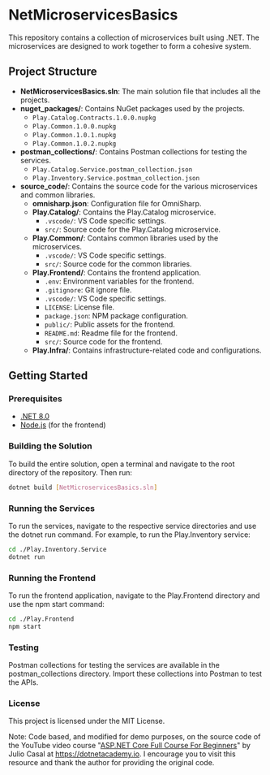 # NetMicroservicesBasics

This repository contains a collection of microservices built using .NET. The microservices are designed to work together to form a cohesive system.

## Project Structure

- **NetMicroservicesBasics.sln**: The main solution file that includes all the projects.
- **nuget_packages/**: Contains NuGet packages used by the projects.
  - `Play.Catalog.Contracts.1.0.0.nupkg`
  - `Play.Common.1.0.0.nupkg`
  - `Play.Common.1.0.1.nupkg`
  - `Play.Common.1.0.2.nupkg`
- **postman_collections/**: Contains Postman collections for testing the services.
  - `Play.Catalog.Service.postman_collection.json`
  - `Play.Inventory.Service.postman_collection.json`
- **source_code/**: Contains the source code for the various microservices and common libraries.
  - **omnisharp.json**: Configuration file for OmniSharp.
  - **Play.Catalog/**: Contains the Play.Catalog microservice.
    - `.vscode/`: VS Code specific settings.
    - `src/`: Source code for the Play.Catalog microservice.
  - **Play.Common/**: Contains common libraries used by the microservices.
    - `.vscode/`: VS Code specific settings.
    - `src/`: Source code for the common libraries.
  - **Play.Frontend/**: Contains the frontend application.
    - `.env`: Environment variables for the frontend.
    - `.gitignore`: Git ignore file.
    - `.vscode/`: VS Code specific settings.
    - `LICENSE`: License file.
    - `package.json`: NPM package configuration.
    - `public/`: Public assets for the frontend.
    - `README.md`: Readme file for the frontend.
    - `src/`: Source code for the frontend.
  - **Play.Infra/**: Contains infrastructure-related code and configurations.

## Getting Started

### Prerequisites

- [.NET 8.0](https://dotnet.microsoft.com/download/dotnet/8.0)
- [Node.js](https://nodejs.org/) (for the frontend)

### Building the Solution

To build the entire solution, open a terminal and navigate to the root directory of the repository. Then run:

```sh
dotnet build [NetMicroservicesBasics.sln]
```

### Running the Services

To run the services, navigate to the respective service directories and use the dotnet run command. For example, to run the Play.Inventory service:

```sh
cd ./Play.Inventory.Service
dotnet run
```

### Running the Frontend

To run the frontend application, navigate to the Play.Frontend directory and use the npm start command:

```sh
cd ./Play.Frontend
npm start
```

### Testing

Postman collections for testing the services are available in the postman_collections directory. Import these collections into Postman to test the APIs.

### License

This project is licensed under the MIT License.

Note: Code based, and modified for demo purposes, on the source code of the YouTube video course "[ASP.NET Core Full Course For Beginners](https://www.youtube.com/watch?v=ByYyk8eMG6c)" by Julio Casal at https://dotnetacademy.io. I encourage you to visit this resource and thank the author for providing the original code.

